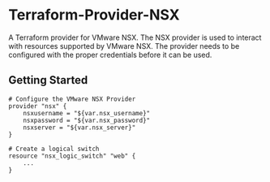 # Terraform-Provider-NSX

A Terraform provider for VMware NSX.  The NSX provider is used to interact
with resources supported by VMware NSX.  The provider needs to be configured
with the proper credentials before it can be used.

## Getting Started

```terra
# Configure the VMware NSX Provider
provider "nsx" {
    nsxusername = "${var.nsx_username}"
    nsxpassword = "${var.nsx_password}"
    nsxserver = "${var.nsx_server}"
}

# Create a logical switch
resource "nsx_logic_switch" "web" {
    ...
}
```
